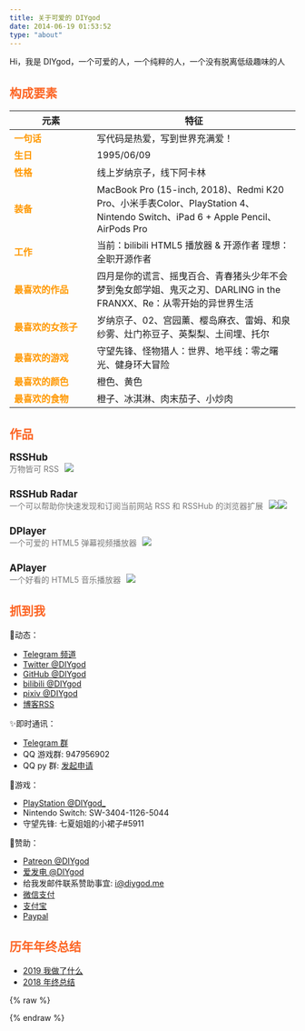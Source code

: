 ```yaml
---
title: 关于可爱的 DIYgod
date: 2014-06-19 01:53:52
type: "about"
---
```


Hi，我是 DIYgod，一个可爱的人，一个纯粹的人，一个没有脱离低级趣味的人

## 构成要素

| 元素 | 特征 |
| ----| ---- |
| 一句话 | 写代码是热爱，写到世界充满爱！ |
| 生日 | 1995/06/09 |
| 性格 | 线上岁纳京子，线下阿卡林 |
| 装备 | MacBook Pro (15-inch, 2018)、Redmi K20 Pro、小米手表Color、PlayStation 4、Nintendo Switch、iPad 6 + Apple Pencil、AirPods Pro |
| 工作 | 当前：bilibili HTML5 播放器 & 开源作者 理想：全职开源作者 |
| 最喜欢的作品 | 四月是你的谎言、摇曳百合、青春猪头少年不会梦到兔女郎学姐、鬼灭之刃、DARLING in the FRANXX、Re：从零开始的异世界生活 |
| 最喜欢的女孩子 | 岁纳京子、02、宫园薰、樱岛麻衣、雷姆、和泉纱雾、灶门祢豆子、英梨梨、土间埋、托尔 |
| 最喜欢的游戏 | 守望先锋、怪物猎人：世界、地平线：零之曙光、健身环大冒险 |
| 最喜欢的颜色 | 橙色、黄色 |
| 最喜欢的食物 | 橙子、冰淇淋、肉末茄子、小炒肉 |

## 作品

<div class="work">
    <div class="work-title">RSSHub <a href="https://docs.rsshub.app/"><i class="fas fa-link"></i></a><a href="https://github.com/DIYgod/RSSHub"><i class="fab fa-github"></i></a></div>
    <div class="work-desc">万物皆可 RSS<img src="https://img.shields.io/github/stars/DIYgod/RSSHub?style=flat-square&color=4c1"></div>
</div>
<div class="work">
    <div class="work-title">RSSHub Radar <a href="https://github.com/DIYgod/RSSHub-Radar"><i class="fab fa-github"></i></a></div>
    <div class="work-desc">一个可以帮助你快速发现和订阅当前网站 RSS 和 RSSHub 的浏览器扩展<img src="https://img.shields.io/github/stars/DIYgod/RSSHub-Radar?style=flat-square&color=4c1"><img src="https://img.shields.io/chrome-web-store/users/kefjpfngnndepjbopdmoebkipbgkggaa.svg?style=flat-square"></div>
</div>
<div class="work">
    <div class="work-title">DPlayer <a href="https://dplayer.js.org/"><i class="fas fa-link"></i></a><a href="https://github.com/MoePlayer/DPlayer"><i class="fab fa-github"></i></a></div>
    <div class="work-desc">一个可爱的 HTML5 弹幕视频播放器<img src="https://img.shields.io/github/stars/MoePlayer/DPlayer?style=flat-square&color=4c1"></div>
</div>
</div>
<div class="work">
    <div class="work-title">APlayer <a href="https://aplayer.js.org/"><i class="fas fa-link"></i></a><a href="https://github.com/MoePlayer/APlayer"><i class="fab fa-github"></i></a></div>
    <div class="work-desc">一个好看的 HTML5 音乐播放器<img src="https://img.shields.io/github/stars/MoePlayer/APlayer?style=flat-square&color=4c1"></div>
</div>

## 抓到我

🍃动态：

- [Telegram 频道](https://t.me/awesomeDIYgod)
- [Twitter @DIYgod](https://twitter.com/DIYgod)
- [GitHub @DIYgod](https://github.com/DIYgod)
- [bilibili @DIYgod](https://space.bilibili.com/2267573)
- [pixiv @DIYgod](https://www.pixiv.net/users/15288095)
- [博客RSS](/atom.xml)

✨即时通讯：

- [Telegram 群](https://t.me/prpr233)
- QQ 游戏群: 947956902
- QQ py 群: [发起申请](https://wj.qq.com/s2/3318631/2970)

🎡游戏：

- [PlayStation @DIYgod_](https://psnprofiles.com/DIYgod_)
- Nintendo Switch: SW-3404-1126-5044
- 守望先锋: 七夏姐姐的小裙子#5911

🍭赞助：

- [Patreon @DIYgod](https://www.patreon.com/DIYgod)
- [爱发电 @DIYgod](https://afdian.net/@diygod)
- 给我发邮件联系赞助事宜: i@diygod.me
- [微信支付](https://i.loli.net/2019/03/23/5c950ebbc373e.png)
- [支付宝](https://i.loli.net/2019/03/23/5c950ebbc980e.png)
- [Paypal](https://www.paypal.me/DIYgod)

## 历年年终总结

- [2019 我做了什么](/2019)
- [2018 年终总结](/2018)

{% raw %}
<style>
.post-body thead {
    display: none;
}

td:first-child {
    width: 130px;
    font-weight: bold;
    color: #ff9800;
}

h2 {
    color: #fc6423;
}

.work {
    margin-bottom: 25px;
}

.work-title {
    font-size: 17px;
    font-weight: bold;
}

.work-title a {
    margin-left: 5px;
    font-size: 14px;
    color: #777;
}

.work-desc {
    color: #777;
}

.work-desc img {
    display: inline;
    vertical-align: top;
}

.work-desc img:first-child {
    display: inline;
    vertical-align: top;
    margin-left: 10px !important;
}
</style>
{% endraw %}